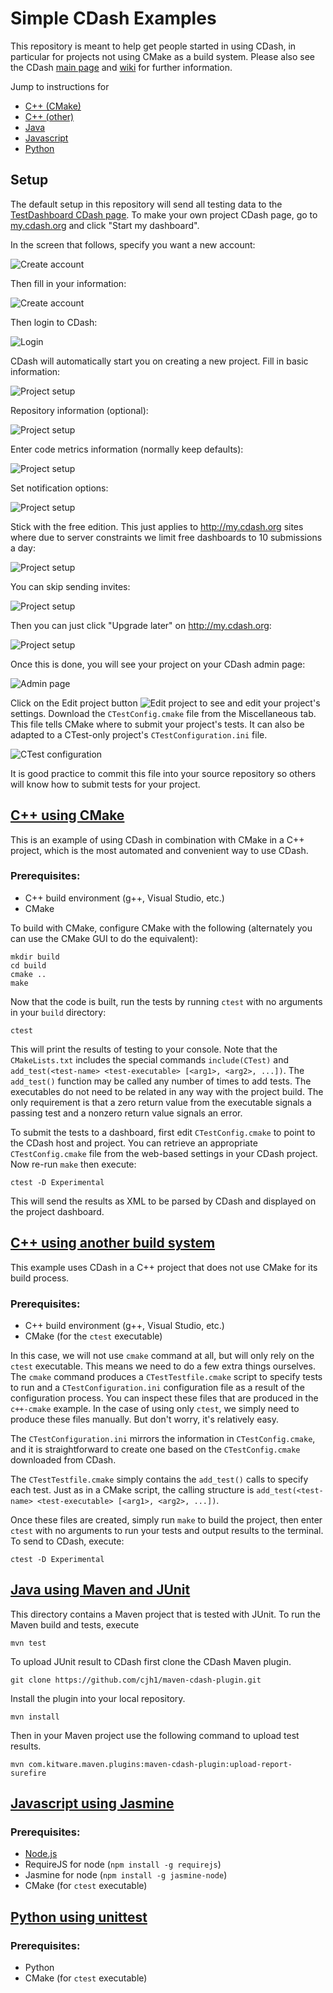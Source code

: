 # Simple CDash Examples

This repository is meant to help get people started in using CDash, in particular for projects not using CMake as a build system. Please also see the CDash [main page](http://cdash.org/) and [wiki](http://public.kitware.com/Wiki/CDash) for further information.

Jump to instructions for
* [C++ (CMake)](#c-using-cmake)
* [C++ (other)](#c-using-another-build-system)
* [Java](#java-using-maven-and-junit)
* [Javascript](#javascript-using-jasmine)
* [Python](#python-using-unittest)

## Setup

The default setup in this repository will send all testing data to the [TestDashboard CDash page](http://trunk.cdash.org/index.php?project=TestDashboard). To make your own project CDash page, go to [my.cdash.org](http://my.cdash.org/) and click "Start my dashboard".

In the screen that follows, specify you want a new account:

![Create account](images/create-account-1.png)

Then fill in your information:

![Create account](images/create-account-2.png)

Then login to CDash:

![Login](images/login.png)

CDash will automatically start you on creating a new project. Fill in basic information:

![Project setup](images/project-setup-1.png)

Repository information (optional):

![Project setup](images/project-setup-2.png)

Enter code metrics information (normally keep defaults):

![Project setup](images/project-setup-3.png)

Set notification options:

![Project setup](images/project-setup-4.png)

Stick with the free edition. This just applies to http://my.cdash.org sites where due to server constraints we limit free dashboards to 10 submissions a day:

![Project setup](images/project-setup-5.png)

You can skip sending invites:

![Project setup](images/project-setup-6.png)

Then you can just click "Upgrade later" on http://my.cdash.org:

![Project setup](images/project-setup-7.png)

Once this is done, you will see your project on your CDash admin page:

![Admin page](images/main-screen.png)

Click on the Edit project button ![Edit project](images/edit-project-button.png) to see and edit your project's settings. Download the `CTestConfig.cmake` file from the Miscellaneous tab. This file tells CMake where to submit your project's tests. It can also be adapted to a CTest-only project's `CTestConfiguration.ini` file.

![CTest configuration](images/ctest-config.png)

It is good practice to commit this file into your source repository so others will know how to submit tests for your project.

## [C++ using CMake](c++-cmake)

This is an example of using CDash in combination with CMake in a C++ project, which is the most automated and convenient way to use CDash.

### Prerequisites:
* C++ build environment (g++, Visual Studio, etc.)
* CMake

To build with CMake, configure CMake with the following (alternately you can use the CMake GUI to do the equivalent):

```
mkdir build
cd build
cmake ..
make
```

Now that the code is built, run the tests by running `ctest` with no arguments in your `build` directory:

```
ctest
```

This will print the results of testing to your console. Note that the `CMakeLists.txt` includes the special commands `include(CTest)` and `add_test(<test-name> <test-executable> [<arg1>, <arg2>, ...])`. The `add_test()` function may be called any number of times to add tests. The executables do not need to be related in any way with the project build. The only requirement is that a zero return value from the executable signals a passing test and a nonzero return value signals an error.

To submit the tests to a dashboard, first edit `CTestConfig.cmake` to point to the CDash host and project. You can retrieve an appropriate `CTestConfig.cmake` file from the web-based settings in your CDash project. Now re-run `make` then execute:

```
ctest -D Experimental
```

This will send the results as XML to be parsed by CDash and displayed on the project dashboard.

## [C++ using another build system](c++-other)

This example uses CDash in a C++ project that does not use CMake for its build process.

### Prerequisites:
* C++ build environment (g++, Visual Studio, etc.)
* CMake (for the `ctest` executable)

In this case, we will not use `cmake` command at all, but will only rely on the `ctest` executable. This means we need to do a few extra things ourselves. The `cmake` command produces a `CTestTestfile.cmake` script to specify tests to run and a `CTestConfiguration.ini` configuration file as a result of the configuration process. You can inspect these files that are produced in the `c++-cmake` example. In the case of using only `ctest`, we simply need to produce these files manually. But don't worry, it's relatively easy.

The `CTestConfiguration.ini` mirrors the information in `CTestConfig.cmake`, and it is straightforward to create one based on the `CTestConfig.cmake` downloaded from CDash.

The `CTestTestfile.cmake` simply contains the `add_test()` calls to specify each test. Just as in a CMake script, the calling structure is `add_test(<test-name> <test-executable> [<arg1>, <arg2>, ...])`.

Once these files are created, simply run `make` to build the project, then enter `ctest` with no arguments to run your tests and output results to the terminal. To send to CDash, execute:

```
ctest -D Experimental
```

## [Java using Maven and JUnit](java)

This directory contains a Maven project that is tested with JUnit. To run the Maven build and tests, execute

    mvn test

To upload JUnit result to CDash first clone the CDash Maven plugin.
    
    git clone https://github.com/cjh1/maven-cdash-plugin.git

Install the plugin into your local repository.

    mvn install

Then in your Maven project use the following command to upload test results.

    mvn com.kitware.maven.plugins:maven-cdash-plugin:upload-report-surefire

## [Javascript using Jasmine](javascript)

### Prerequisites:
* [Node.js](http://nodejs.org/)
* RequireJS for node (`npm install -g requirejs`)
* Jasmine for node (`npm install -g jasmine-node`)
* CMake (for `ctest` executable)

## [Python using unittest](python)

### Prerequisites:
* Python
* CMake (for `ctest` executable)
